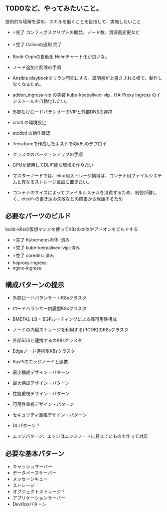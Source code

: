 ## TODOなど、やってみたいこと。

技術的な理解を深め、スキルを磨くことを目指して、実施したいこと

* ⭐️完了  コンフィグスクリプトの開発、ノード数、資源量変更など
* ⭐️完了  Calicoの適用 完了
* Rook-Cephの自動化 Helmチャート化が良いな。
* ノード追加と削除の手順　
* Ansible playbookをリラン可能にする。証明書が上書きされる様で、動作しなくなるため。
* addon_ingress-vip の実装 kube-keepalived-vip、HA-Proxy Ingress のインストールを自動化したい。


* 外部むけロードバランサーのVIPと外部DNSの連携
* crictl の環境設定
* etcdctl の動作確認
* Terraformで作成したホストでのk8sのデプロイ
* クラスタのバージョンアップの手順
* GPUを使用してDL可能な環境を作りたい
* マスターノードでは、etcd用ストレージ領域は、コンテナ用ファイルシステムと異なるストレージ区画に置きたい。
* コンテナのサイズによってファイルシステムを消費するため、制御が難しく、etcdへの書き込み失敗などの障害から保護するため




## 必要なパーツのビルド

build-k8sの仮想マシンを使ってK8sの本体やアドオンをビルドする

* ⭐️完了  Kubernetes本体: 済み
* ⭐️完了  kube-keepalived-vip: 済み
* ⭐️完了  coredns: 済み
* haproxy-ingress: 
* nginx-ingress:



## 構成パターンの提示

* 外部ロードバランサー＋K8sクラスタ
* ロードバランサー内臓型K8sクラスタ
* BMETAL-LB + BGPルーティングによる高可用性構成
* ノードの内臓ストレージを利用する(ROOK)のK8sクラスタ
* 外部SDSと連携するのK8sクラスタ
* Edgeノード連携型K8sクラスタ
* RasPiのエッジノードと連携

* 最小構成デザイン・パターン
* 最大構成デザイン・パターン
* 性能重視デザイン・パターン
* 可用性重視デザイン・パターン
* セキュリティ重視デザイン・パターン
* DLパターン？
* エッジパターン、エッジはエッジノードに見立てたものを作って対応



## 必要な基本パターン

* キャッシュサーバー
* データベースサーバー
* メッセージキュー
* ストレージ
* オブジェクトストレージ？
* アプリケーションサーバー
* DevOpsパターン
